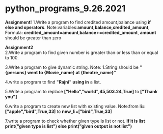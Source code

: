 # python_programs_9.26.2021

**Assignment!**
1.Write a program to find credited amount,balance using **if else and operators.**
  Note:variables:**amount,balance,credited_amount**,
  Formula: **credited_amount=amount**,**balance+=credited_amount**,
  **amount** should be greater than zero 

**Assignment2**                
2.Write a program to find given number is greater than or less than or equal to 100.

3.Write a program to give dynamic string.
Note: 1.String should be **"{persons} went to {Movie_name} at {theatre_name}"**
  
4.write a program to find **"Rajni" using in** a list.

5.Write a program to replace **["Hello","world",45,503.24,True]** to **["Thank you"]**

6.write a program to create new list with existing value.
Note:from **li=["apple","bird",True,33]** to **new_li=["bird",True,33]**

7.write a program to check whether given type is list or not. **If it is list print("given type is list") else print("given output is not list")**